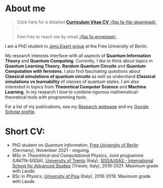 # About me

 
>
> Click here for a detailed [**Curriculum Vitae CV** :(fas fa-file-download):](/documents/CV_AntonioAnnaMele.pdf) .
>
>  Feel free to reach me by email [:(fas fa-envelope):](mailto:antoniomele.p@gmail.com).


I am a PhD student in [Jens Eisert group](https://www.physik.fu-berlin.de/en/einrichtungen/ag/ag-eisert/index.html) at the Free University of Berlin.

My research interests interface with all aspects of **Quantum Information Theory** and **Quantum Computing**.
Currently, I like to think about topics in **Quantum Learning Theory**, **Random Quantum Circuits** and **Quantum Computation with fermions**. I also find fascinating questions about **Classical simulations of quantum circuits** as well as understand **Classical simulations vs learnability** of classes of quantum states.
I am also interested in topics from **Theoretical Computer Science** and **Machine Learning**.
In my research I love to combine rigorous mathematical-theoretical tools with programming tools. 

For a list of my publications, see my [Research webpage](/research) and my [Google Scholar profile](https://scholar.google.com/citations?user=IgnTVy4AAAAJ&hl=en&authuser=1). 

# Short CV:  
* PhD student on _Quantum Information_, [Free University of Berlin](https://www.physik.fu-berlin.de/en/einrichtungen/ag/ag-eisert/index.html) (Germany), November 2021 - ongoing.
* MSc in _Theoretical and Computational Physics_, Joint programme (UNITN-SISSA), [University of Trento](https://www.unitn.it/en) (Italy), [SISSA/ISAS - International School for Advanced Studies](https://www.sissa.it/) (Trieste, Italy), 2019-2021. Maximum grade with Laude.
* BSc in _Physics_, [University of Pisa](https://www.unipi.it/index.php/english) (Italy), 2016-2019. Maximum grade with Laude.

 
 

